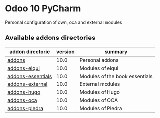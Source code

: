 # Odoo 10 PyCharm
Personal configuration of own, oca and external modules

[//]: # (addons)
Available addons directories
----------------------------
addon directorie | version | summary
--- | --- | ---
[addons](custom/addons/) | 10.0 | Personal addons
[addons-eiqui](custom/addons-eiqui/) | 10.0 | Modules of eiqui
[addons-essentials](custom/addons-essentials/) | 10.0  | Modules of the book essentials
[addons-external](custom/addons-external/) | 10.0 | External modules
[addons-hugo](custom/addons-hugo/) | 10.0 | Modules of Hugo
[addons-oca](custom/addons-oca/) | 10.0 | Modules of OCA
[addons-pledra](custom/addons-pledra/) | 10.0 | Modules of Pledra

[//]: # (end addons)